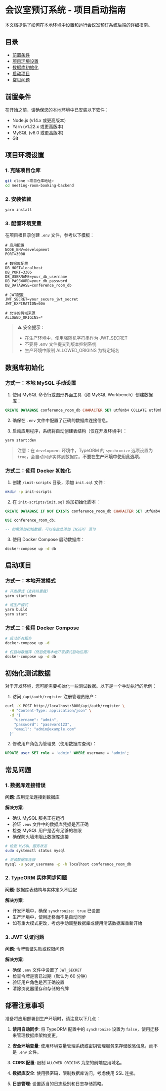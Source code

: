 # 会议室预订系统 - 项目启动指南

本文档提供了如何在本地环境中设置和运行会议室预订系统后端的详细指南。

## 目录
- [前置条件](#前置条件)
- [项目环境设置](#项目环境设置)
- [数据库初始化](#数据库初始化)
- [启动项目](#启动项目)
- [常见问题](#常见问题)

## 前置条件

在开始之前，请确保您的本地环境中已安装以下软件：

- Node.js (v14.x 或更高版本)
- Yarn (v1.22.x 或更高版本)
- MySQL (v8.0 或更高版本)
- Git

## 项目环境设置

### 1. 克隆项目仓库

```bash
git clone <项目仓库地址>
cd meeting-room-booking-backend
```

### 2. 安装依赖

```bash
yarn install
```

### 3. 配置环境变量

在项目根目录创建 `.env` 文件，参考以下模板：

```env
# 应用配置
NODE_ENV=development
PORT=3000

# 数据库配置
DB_HOST=localhost
DB_PORT=3306
DB_USERNAME=your_db_username
DB_PASSWORD=your_db_password
DB_DATABASE=conference_room_db

# JWT配置
JWT_SECRET=your_secure_jwt_secret
JWT_EXPIRATION=60m

# 允许的跨域来源
ALLOWED_ORIGINS=*
```

> ⚠️ **安全提示**：
> - 在生产环境中，使用强随机字符串作为 JWT_SECRET
> - 不要将 .env 文件提交到版本控制系统
> - 生产环境中限制 ALLOWED_ORIGINS 为特定域名

## 数据库初始化

### 方式一：本地 MySQL 手动设置

1. 使用 MySQL 命令行或图形界面工具（如 MySQL Workbench）创建数据库：

```sql
CREATE DATABASE conference_room_db CHARACTER SET utf8mb4 COLLATE utf8mb4_unicode_ci;
```

2. 确保在 `.env` 文件中配置了正确的数据库连接信息。

3. 启动应用程序，系统将自动创建表结构（仅在开发环境中）：

```bash
yarn start:dev
```

> 注意：在 `development` 环境中，TypeORM 的 `synchronize` 选项设置为 `true`，会自动同步实体到数据库。**不要在生产环境中使用此选项**。

### 方式二：使用 Docker 初始化

1. 创建 `/init-scripts` 目录，添加 `init.sql` 文件：

```bash
mkdir -p init-scripts
```

2. 在 `init-scripts/init.sql` 添加初始化脚本：

```sql
CREATE DATABASE IF NOT EXISTS conference_room_db CHARACTER SET utf8mb4 COLLATE utf8mb4_unicode_ci;

USE conference_room_db;

-- 如需添加初始数据，可以在此处添加 INSERT 语句
```

3. 使用 Docker Compose 启动数据库：

```bash
docker-compose up -d db
```

## 启动项目

### 方式一：本地开发模式

```bash
# 开发模式（支持热重载）
yarn start:dev

# 或生产模式
yarn build
yarn start
```

### 方式二：使用 Docker Compose

```bash
# 启动所有服务
docker-compose up -d

# 仅启动数据库（然后使用本地开发模式启动应用）
docker-compose up -d db
```

## 初始化测试数据

对于开发环境，您可能需要初始化一些测试数据。以下是一个手动执行的示例：

1. 访问 `/api/auth/register` 注册管理员账户：

```bash
curl -X POST http://localhost:3000/api/auth/register \
  -H "Content-Type: application/json" \
  -d '{
    "username": "admin",
    "password": "password123",
    "email": "admin@example.com"
  }'
```

2. 修改用户角色为管理员（使用数据库查询）：

```sql
UPDATE user SET role = 'admin' WHERE username = 'admin';
```

## 常见问题

### 1. 数据库连接错误

**问题**: 应用无法连接到数据库

**解决方案**:
- 确认 MySQL 服务正在运行
- 验证 `.env` 文件中的数据库凭据是否正确
- 检查 MySQL 用户是否有足够的权限
- 确保防火墙未阻止数据库连接

```bash
# 检查 MySQL 服务状态
sudo systemctl status mysql

# 测试数据库连接
mysql -u your_username -p -h localhost conference_room_db
```

### 2. TypeORM 实体同步问题

**问题**: 数据库表结构与实体定义不匹配

**解决方案**:
- 开发环境中，确保 `synchronize: true` 已设置
- 生产环境中，使用迁移而不是自动同步
- 如有重大模式更改，考虑手动调整数据库或使用清洁数据库重新开始

### 3. JWT 认证问题

**问题**: 令牌验证失败或权限问题

**解决方案**:
- 确保 `.env` 文件中设置了 `JWT_SECRET`
- 检查令牌是否已过期（默认为 60 分钟）
- 验证用户角色是否正确设置
- 清除浏览器缓存和存储的令牌

## 部署注意事项

准备将应用部署到生产环境时，请注意以下几点：

1. **禁用自动同步**: 将 TypeORM 配置中的 `synchronize` 设置为 `false`，使用迁移来管理数据库架构变更。

2. **安全环境变量**: 使用环境变量管理系统或密钥管理服务来存储敏感信息，而不是 `.env` 文件。

3. **CORS 配置**: 限制 `ALLOWED_ORIGINS` 为您的前端应用域名。

4. **数据库安全**: 使用强密码，限制数据库访问，考虑使用 SSL 连接。

5. **日志管理**: 设置适当的日志级别和日志存储策略。